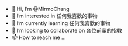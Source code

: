 - 👋 Hi, I’m @MirmoChang
- 👀 I’m interested in 任何我喜歡的事物
- 🌱 I’m currently learning 任何我喜歡的事物
- 💞️ I’m looking to collaborate on 各位前輩的指教
- 📫 How to reach me ...

<!---
MirmoChang/MirmoChang is a ✨ special ✨ repository because its `README.md` (this file) appears on your GitHub profile.
You can click the Preview link to take a look at your changes.
--->
